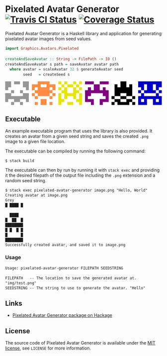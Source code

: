 # Pixelated Avatar Generator [![Travis CI Status](https://api.travis-ci.org/ExcaliburZero/pixelated-avatar-generator.svg)](https://travis-ci.org/ExcaliburZero/pixelated-avatar-generator) [![Coverage Status](https://coveralls.io/repos/github/ExcaliburZero/pixelated-avatar-generator/badge.svg?branch=master)](https://coveralls.io/github/ExcaliburZero/pixelated-avatar-generator?branch=master)
Pixelated Avatar Generator is a Haskell library and application for generating pixelated avatar images from seed values.

```haskell
import Graphics.Avatars.Pixelated

createAndSaveAvatar :: String -> FilePath -> IO ()
createAndSaveAvatar s path = saveAvatar avatar path
  where avatar = scaleAvatar 32 $ generateAvatar seed
        seed   = createSeed s
```

![Some examples of avatars generated by the library.](example_image.png)

## Executable
An example executable program that uses the library is also provided. It creates an avatar from a given seed string and saves the created `.png` image to a given file location.

The executable can be compiled by running the following command:

```
$ stack build
```

The executable can then by run by running it with `stack exec` and providing it the desired filepath of the output file including the `.png` extension and a random seed string.

```
$ stack exec pixelated-avatar-generator image.png "Hello, World"
Creating avatar at image.png
Grey
█ ████ █
        
  ████  
█  ██  █
████████
█ █  █ █
█      █
████████
Successfully created avatar, and saved it to image.png
```

### Usage
```
Usage: pixelated-avatar-generator FILEPATH SEEDSTRING

FILEPATH   -- The location to save the generated avatar at. "img/test.png"
SEEDSTRING -- The string to use to generate the avatar. "Hello"
```

## Links
* [Pixelated Avatar Generator package on Hackage](https://hackage.haskell.org/package/pixelated-avatar-generator)

## License
The source code of Pixelated Avatar Generator is available under the [MIT license](https://opensource.org/licenses/MIT), see `LICENSE` for more information.

